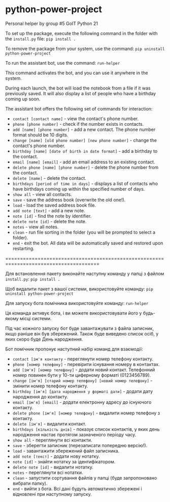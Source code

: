 # python-power-project
Personal helper by group #5 GoIT Python 21

To set up the package, execute the following command in the folder with the `install.py` file:
`pip install .`


To remove the package from your system, use the command:
`pip uninstall python-power-project`


To run the assistant bot, use the command:
`run-helper`

This command activates the bot, and you can use it anywhere in the system.

During each launch, the bot will load the notebook from a file if it was previously saved. 
It will also display a list of people who have a birthday coming up soon.

The assistant bot offers the following set of commands for interaction:

- `contact [contact name]` - view the contact's phone number.
- `phone [phone number]` - check if the number exists in contacts.
- `add [name] [phone number]` - add a new contact. The phone number format should be 10 digits.
- `change [name] [old phone number] [new phone number]` - change the contact's phone number.
- `birthday [name] [date of birth in date format]` - add a birthday to the contact.
- `email [name] [email]` - add an email address to an existing contact.
- `delete phone [name] [phone number]` - delete the phone number from the contact.
- `delete [name]` - delete the contact.
- `birthdays [period of time in days]` - displays a list of contacts who have birthdays coming up within the specified number of days.
- `show all` - view all contacts.
- `save` - save the address book (overwrite the old one!).
- `load` - load the saved address book file.
- `add note [text]` - add a new note.
- `note [id]` - find the note by identifier.
- `delete note [id]` - delete the note.
- `notes` - view all notes.
- `clean` - run file sorting in the folder (you will be prompted to select a folder).
- `end` - exit the bot. All data will be automatically saved and restored upon restarting.

======================================================================================

Для встановлення пакету виконайте наступну команду у папці з файлом `install.py`:
`pip install .`

Щоб видалити пакет з вашої системи, використовуйте команду:
`pip uninstall python-power-project`

Для запуску бота помічника використовуйте команду:
`run-helper`

Ця команда активує бота, і ви можете використовувати його у будь-якому місці системи.

Під час кожного запуску бот буде завантажувати з файла записник, якщо раніше він був збережений.
Також буде виведено список осіб, у яких скоро буде День народження.

Бот помічник пропонує наступний набір команд для взаємодії:

- `contact [ім'я контакту` - переглянути номер телефону контакту.
- `phone [номер телефону]` - перевірити існування номеру в контактах.
- `add [ім'я] [номер телефону]` - додати новий контакт. Телефонний номер повинен бути у 10-ти циферному форматі (0123456789).
- `change [ім'я] [старий номер телефону] [новий номер телефону]` - змінити номер телефону контакту.
- `birthday [ім'я] [дата народження у форматі дати]` - додати дату народження до контакту.
- `email [ім'я] [email]` - додати електронну адресу до існуючого контакту.
- `delete phone [ім'я] [номер телефону]` - видалити номер телефону з контакту.
- `delete [ім'я]` - видалити контакт.
- `birthdays [кількість днів]` - показує список контактів, у яких день народження настає протягом зазначеного періоду часу. 
- `show all` - переглянути всі контакти.
- `save` - зберегти записник (перезаписати попередню версію!).
- `load` - завантажити збережений файл записника.
- `add note [текст]` - додати нову нотатку.
- `note [id]` - знайти нотатку за ідентифікатором.
- `delete note [id]` - видалити нотатку.
- `notes` - переглянути всі нотатки.
- `clean` - запустити сортування файлів у папці (буде запропоновано вибрати папку).
- `end` - вийти з бота. Всі дані будуть автоматично збережені і відновлені при наступному запуску.



